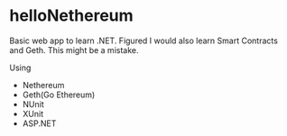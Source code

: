 # helloNethereum

Basic web app to learn .NET. Figured I would also learn Smart Contracts and Geth. This might be a mistake.

Using 
 * Nethereum
 * Geth(Go Ethereum)
 * NUnit
 * XUnit
 * ASP.NET

